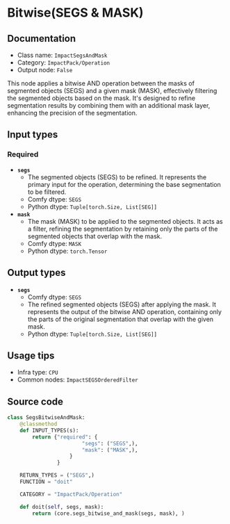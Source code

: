 # Bitwise(SEGS & MASK)
## Documentation
- Class name: `ImpactSegsAndMask`
- Category: `ImpactPack/Operation`
- Output node: `False`

This node applies a bitwise AND operation between the masks of segmented objects (SEGS) and a given mask (MASK), effectively filtering the segmented objects based on the mask. It's designed to refine segmentation results by combining them with an additional mask layer, enhancing the precision of the segmentation.
## Input types
### Required
- **`segs`**
    - The segmented objects (SEGS) to be refined. It represents the primary input for the operation, determining the base segmentation to be filtered.
    - Comfy dtype: `SEGS`
    - Python dtype: `Tuple[torch.Size, List[SEG]]`
- **`mask`**
    - The mask (MASK) to be applied to the segmented objects. It acts as a filter, refining the segmentation by retaining only the parts of the segmented objects that overlap with the mask.
    - Comfy dtype: `MASK`
    - Python dtype: `torch.Tensor`
## Output types
- **`segs`**
    - Comfy dtype: `SEGS`
    - The refined segmented objects (SEGS) after applying the mask. It represents the output of the bitwise AND operation, containing only the parts of the original segmentation that overlap with the given mask.
    - Python dtype: `Tuple[torch.Size, List[SEG]]`
## Usage tips
- Infra type: `CPU`
- Common nodes: `ImpactSEGSOrderedFilter`


## Source code
```python
class SegsBitwiseAndMask:
    @classmethod
    def INPUT_TYPES(s):
        return {"required": {
                        "segs": ("SEGS",),
                        "mask": ("MASK",),
                    }
                }

    RETURN_TYPES = ("SEGS",)
    FUNCTION = "doit"

    CATEGORY = "ImpactPack/Operation"

    def doit(self, segs, mask):
        return (core.segs_bitwise_and_mask(segs, mask), )

```
